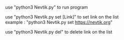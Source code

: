 use "python3 Nevtik.py" to run program

use "python3 Nevtik.py set [Link]" to set link on the list            
example : "python3 Nevtik.py set https://nevtik.org"

use "python3 Nevtik.py del" to delete link on the list
